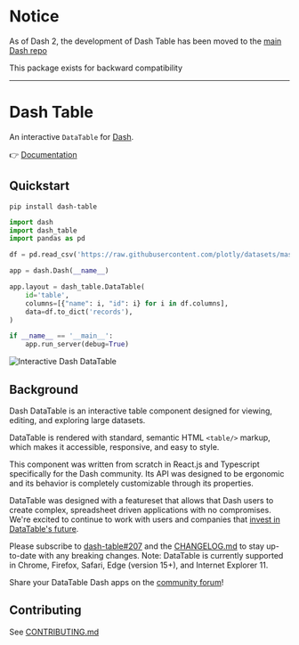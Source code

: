 # Notice

As of Dash 2, the development of Dash Table has been moved to the [main Dash repo](https://github.com/plotly/dash)

This package exists for backward compatibility

---

# Dash Table

An interactive `DataTable` for [Dash](https://dash.plotly.com/).

:point_right: [Documentation](https://dash.plotly.com/datatable)

## Quickstart

```
pip install dash-table
```

```python
import dash
import dash_table
import pandas as pd

df = pd.read_csv('https://raw.githubusercontent.com/plotly/datasets/master/solar.csv')

app = dash.Dash(__name__)

app.layout = dash_table.DataTable(
    id='table',
    columns=[{"name": i, "id": i} for i in df.columns],
    data=df.to_dict('records'),
)

if __name__ == '__main__':
    app.run_server(debug=True)
```

![Interactive Dash DataTable](https://user-images.githubusercontent.com/1280389/47935912-67187080-deb2-11e8-8936-34b0c99b518f.png)

## Background

Dash DataTable is an interactive table component designed for viewing, editing, and exploring large datasets.

DataTable is rendered with standard, semantic HTML `<table/>` markup, which makes it accessible, responsive, and easy to style.

This component was written from scratch in React.js and Typescript specifically for the Dash community. Its API was designed to be ergonomic and its behavior is completely customizable through its properties.

DataTable was designed with a featureset that allows that Dash users to create complex, spreadsheet driven applications with no compromises. We're excited to continue to work with users and companies that [invest in DataTable's future](https://plotly.com/products/consulting-and-oem/).

Please subscribe to [dash-table#207](https://github.com/plotly/dash-table/issues/207) and the [CHANGELOG.md](https://github.com/plotly/dash-table/blob/master/CHANGELOG.md) to stay up-to-date with any breaking changes. Note: DataTable is currently supported in Chrome, Firefox, Safari, Edge (version 15+), and Internet Explorer 11. 

Share your DataTable Dash apps on the [community forum](https://community.plotly.com/t/show-and-tell-community-thread/7554)!

## Contributing

See [CONTRIBUTING.md](https://github.com/plotly/dash-table/blob/master/CONTRIBUTING.md)
